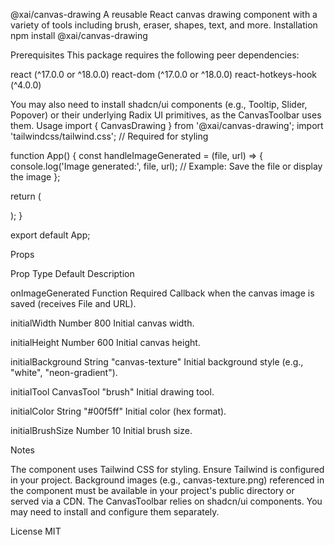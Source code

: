 @xai/canvas-drawing
A reusable React canvas drawing component with a variety of tools including brush, eraser, shapes, text, and more.
Installation
npm install @xai/canvas-drawing

Prerequisites
This package requires the following peer dependencies:

react (^17.0.0 or ^18.0.0)
react-dom (^17.0.0 or ^18.0.0)
react-hotkeys-hook (^4.0.0)

You may also need to install shadcn/ui components (e.g., Tooltip, Slider, Popover) or their underlying Radix UI primitives, as the CanvasToolbar uses them.
Usage
import { CanvasDrawing } from '@xai/canvas-drawing';
import 'tailwindcss/tailwind.css'; // Required for styling

function App() {
const handleImageGenerated = (file, url) => {
console.log('Image generated:', file, url);
// Example: Save the file or display the image
};

return (
<div className="h-screen">
<CanvasDrawing
        onImageGenerated={handleImageGenerated}
        initialWidth={800}
        initialHeight={600}
        initialBackground="canvas-texture"
        initialTool="brush"
        initialColor="#00f5ff"
        initialBrushSize={10}
      />
</div>
);
}

export default App;

Props

Prop
Type
Default
Description

onImageGenerated
Function
Required
Callback when the canvas image is saved (receives File and URL).

initialWidth
Number
800
Initial canvas width.

initialHeight
Number
600
Initial canvas height.

initialBackground
String
"canvas-texture"
Initial background style (e.g., "white", "neon-gradient").

initialTool
CanvasTool
"brush"
Initial drawing tool.

initialColor
String
"#00f5ff"
Initial color (hex format).

initialBrushSize
Number
10
Initial brush size.

Notes

The component uses Tailwind CSS for styling. Ensure Tailwind is configured in your project.
Background images (e.g., canvas-texture.png) referenced in the component must be available in your project's public directory or served via a CDN.
The CanvasToolbar relies on shadcn/ui components. You may need to install and configure them separately.

License
MIT
